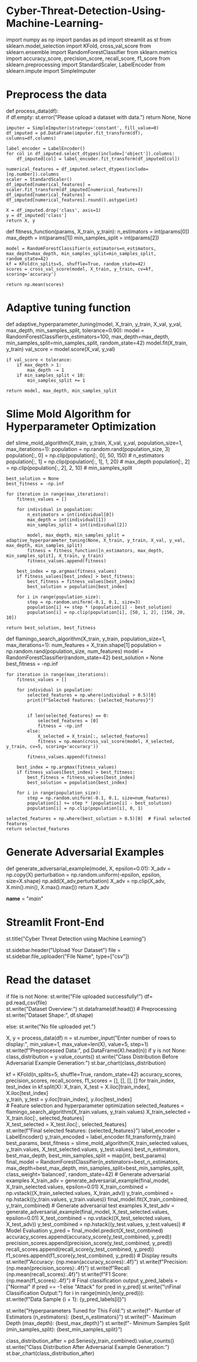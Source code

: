 # Cyber-Threat-Detection-Using-Machine-Learning-
 import numpy as np
import pandas as pd
import streamlit as st
from sklearn.model_selection import KFold, cross_val_score
from sklearn.ensemble import RandomForestClassifier
from sklearn.metrics import accuracy_score, precision_score, recall_score, f1_score
from sklearn.preprocessing import StandardScaler, LabelEncoder
from sklearn.impute import SimpleImputer

# Preprocess the data
def process_data(df):  
    if df.empty:
        st.error("Please upload a dataset with data.")
        return None, None

    imputer = SimpleImputer(strategy='constant', fill_value=0)
    df_imputed = pd.DataFrame(imputer.fit_transform(df), columns=df.columns)
    
    label_encoder = LabelEncoder()
    for col in df_imputed.select_dtypes(include=['object']).columns:
        df_imputed[col] = label_encoder.fit_transform(df_imputed[col])
    
    numerical_features = df_imputed.select_dtypes(include=[np.number]).columns
    scaler = StandardScaler()
    df_imputed[numerical_features] = scaler.fit_transform(df_imputed[numerical_features])
    df_imputed[numerical_features] = df_imputed[numerical_features].round().astype(int) 

    X = df_imputed.drop('class', axis=1)
    y = df_imputed['class']
    return X, y

def fitness_function(params, X_train, y_train):
    n_estimators = int(params[0])
    max_depth = int(params[1])
    min_samples_split = int(params[2])

    model = RandomForestClassifier(n_estimators=n_estimators, max_depth=max_depth, min_samples_split=min_samples_split, random_state=42)
    kf = KFold(n_splits=5, shuffle=True, random_state=42)
    scores = cross_val_score(model, X_train, y_train, cv=kf, scoring='accuracy')

    return np.mean(scores)

# Adaptive tuning function
def adaptive_hyperparameter_tuning(model, X_train, y_train, X_val, y_val, max_depth, min_samples_split, tolerance=0.90):
    model = RandomForestClassifier(n_estimators=100, max_depth=max_depth, min_samples_split=min_samples_split, random_state=42)
    model.fit(X_train, y_train)
    val_score = model.score(X_val, y_val)

    if val_score < tolerance:
        if max_depth > 1:
            max_depth -= 1
        if min_samples_split < 10:
            min_samples_split += 1

    return model, max_depth, min_samples_split

# Slime Mold Algorithm for Hyperparameter Optimization
def slime_mold_algorithm(X_train, y_train, X_val, y_val, population_size=1, max_iterations=1):
    population = np.random.rand(population_size, 3)
    population[:, 0] = np.clip(population[:, 0], 50, 150)  # n_estimators
    population[:, 1] = np.clip(population[:, 1], 1, 20)    # max_depth
    population[:, 2] = np.clip(population[:, 2], 2, 10)    # min_samples_split

    best_solution = None
    best_fitness = -np.inf

    for iteration in range(max_iterations):
        fitness_values = []

        for individual in population:
            n_estimators = int(individual[0])
            max_depth = int(individual[1])
            min_samples_split = int(individual[2])

            model, max_depth, min_samples_split = adaptive_hyperparameter_tuning(None, X_train, y_train, X_val, y_val, max_depth, min_samples_split)
            fitness = fitness_function([n_estimators, max_depth, min_samples_split], X_train, y_train)
            fitness_values.append(fitness)

        best_index = np.argmax(fitness_values)
        if fitness_values[best_index] > best_fitness:
            best_fitness = fitness_values[best_index]
            best_solution = population[best_index]

        for i in range(population_size):
            step = np.random.uniform(-0.1, 0.1, size=3)
            population[i] += step * (population[i] - best_solution)
            population[i] = np.clip(population[i], [50, 1, 2], [150, 20, 10])

    return best_solution, best_fitness


def flamingo_search_algorithm(X_train, y_train, population_size=1, max_iterations=1):
    num_features = X_train.shape[1]
    population = np.random.rand(population_size, num_features)
    model = RandomForestClassifier(random_state=42)
    best_solution = None
    best_fitness = -np.inf

    for iteration in range(max_iterations):
        fitness_values = []

        for individual in population:
            selected_features = np.where(individual > 0.5)[0]  
            print(f"Selected features: {selected_features}")  

           
            if len(selected_features) == 0:
                selected_features = [0]  
                fitness = -np.inf
            else:
                X_selected = X_train[:, selected_features]
                fitness = np.mean(cross_val_score(model, X_selected, y_train, cv=5, scoring='accuracy'))
      
            fitness_values.append(fitness)

        best_index = np.argmax(fitness_values)
        if fitness_values[best_index] > best_fitness:
            best_fitness = fitness_values[best_index]
            best_solution = population[best_index]

        for i in range(population_size):
            step = np.random.uniform(-0.1, 0.1, size=num_features)
            population[i] += step * (population[i] - best_solution)
            population[i] = np.clip(population[i], 0, 1)

    selected_features = np.where(best_solution > 0.5)[0]  # Final selected features 
    return selected_features

# Generate Adversarial Examples
def generate_adversarial_example(model, X, epsilon=0.01):
    X_adv = np.copy(X)
    perturbation = np.random.uniform(-epsilon, epsilon, size=X.shape)
    np.add(X_adv,perturbation)
    X_adv = np.clip(X_adv, X.min().min(), X.max().max())
    return X_adv

__name__ = "_main_"
# Streamlit Front-End
st.title("Cyber Threat Detection using Machine Learning")

st.sidebar.header("Upload Your Dataset")
file = st.sidebar.file_uploader("File Name", type=["csv"])

# Read the dataset
if file is not None:
    st.write("File uploaded successfully!")
    df= pd.read_csv(file)  
    st.write("Dataset Overview:")
    st.dataframe(df.head())
    # Preprocessing
    st.write("Dataset Shape:", df.shape)

else:
    st.write("No file uploaded yet.")

X, y = process_data(df)
n = st.number_input("Enter number of rows to display:", min_value=1, max_value=len(X), value=5, step=1)
st.write(f"Preprocessed Data:", pd.DataFrame(X).head(n))
if y is not None:
    class_distribution = y.value_counts()
    st.write("Class Distribution Before Adversarial Example Generation:")
    st.bar_chart(class_distribution)
    
kf = KFold(n_splits=5, shuffle=True, random_state=42)
accuracy_scores, precision_scores, recall_scores, f1_scores = [], [], [], []
for train_index, test_index in kf.split(X):
    X_train, X_test = X.iloc[train_index], X.iloc[test_index]  
    y_train, y_test = y.iloc[train_index], y.iloc[test_index]  
    # Feature selection and hyperparameter optimization
    selected_features = flamingo_search_algorithm(X_train.values, y_train.values)
    X_train_selected = X_train.iloc[:, selected_features]  
    X_test_selected = X_test.iloc[:, selected_features]  
    st.write(f"Final selected features: {selected_features}") 
    label_encoder = LabelEncoder()
    y_train_encoded = label_encoder.fit_transform(y_train)
    best_params, best_fitness = slime_mold_algorithm(X_train_selected.values, y_train.values, X_test_selected.values, y_test.values)
    best_n_estimators, best_max_depth, best_min_samples_split = map(int, best_params)
    final_model = RandomForestClassifier(n_estimators=best_n_estimators, max_depth=best_max_depth, min_samples_split=best_min_samples_split, class_weight='balanced', random_state=42)
    # Generate adversarial examples
    X_train_adv = generate_adversarial_example(final_model, X_train_selected.values, epsilon=0.01)
    X_train_combined = np.vstack((X_train_selected.values, X_train_adv))
    y_train_combined = np.hstack((y_train.values, y_train.values))
    final_model.fit(X_train_combined, y_train_combined)
    # Generate adversarial test examples
    X_test_adv = generate_adversarial_example(final_model, X_test_selected.values, epsilon=0.01)
    X_test_combined = np.vstack((X_test_selected.values, X_test_adv))
    y_test_combined = np.hstack((y_test.values, y_test.values))
    # Model Evaluation
    y_pred = final_model.predict(X_test_combined)
    accuracy_scores.append(accuracy_score(y_test_combined, y_pred))
    precision_scores.append(precision_score(y_test_combined, y_pred))
    recall_scores.append(recall_score(y_test_combined, y_pred))
    f1_scores.append(f1_score(y_test_combined, y_pred))
    # Display results
    st.write(f"Accuracy: {np.mean(accuracy_scores):.4f}")
    st.write(f"Precision: {np.mean(precision_scores):.4f}")
    st.write(f"Recall: {np.mean(recall_scores):.4f}")
    st.write(f"F1 Score: {np.mean(f1_scores):.4f}")
    # Final classification output
    y_pred_labels = ["Normal" if pred == -1 else "Attack" for pred in y_pred]
    st.write("\nFinal Classification Output:")
    for i in range(min(n,len(y_pred))):  
        st.write(f"Data Sample {i + 1}: {y_pred_labels[i]}")

st.write("Hyperparameters Tuned for This Fold:")
st.write(f"- Number of Estimators (n_estimators): {best_n_estimators}")
st.write(f"- Maximum Depth (max_depth): {best_max_depth}")
st.write(f"- Minimum Samples Split (min_samples_split): {best_min_samples_split}")
 
class_distribution_after = pd.Series(y_train_combined).value_counts()
st.write("Class Distribution After Adversarial Example Generation:")
st.bar_chart(class_distribution_after)
